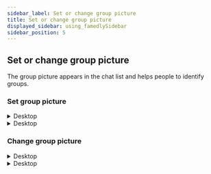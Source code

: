 ```yaml
---
sidebar_label: Set or change group picture
title: Set or change group picture
displayed_sidebar: using_famedlySidebar
sidebar_position: 5
---
```

## Set or change group picture

The group picture appears in the chat list and helps people to identify groups.

### Set group picture

<details>
<summary>Desktop</summary>

1. Click ℹ in the top right corner of a group's screen to open the group details
2. Click on **＋** next to the Group initials
3. Select picture from your file system
4. Click **Open**.

</details>

    
<details>
<summary>Desktop</summary>

1. Tap the header of a group to open the group details.
2. Tap on **＋** next to the Group initials
3. Select picture from your file system
4. Click **Open**.

</details>

### Change group picture

    
<details>
<summary>Desktop</summary>

1. Click ℹ in the top right corner of a group's screen to open the group details
2. Click on ✎ next to the group picture.
3. Select picture from your file system
4. Click **Open**.

</details>
   
<details>
<summary>Desktop</summary>

1. Tap the header of a group to open the group details.
2. Tap on ✎ next to the group picture.
3. Select picture from your file system
4. Click **Open**.

</details>